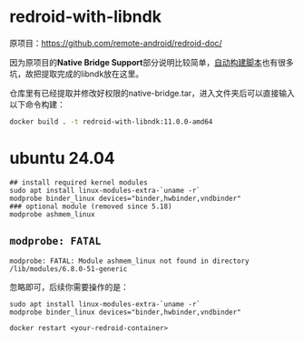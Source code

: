 # redroid-with-libndk
原项目：https://github.com/remote-android/redroid-doc/

因为原项目的**Native Bridge Support**部分说明比较简单，[自动构建脚本](https://gitlab.com/android-generic/android_vendor_google_emu-x86)也有很多坑，故把提取完成的libndk放在这里。

仓库里有已经提取并修改好权限的native-bridge.tar，进入文件夹后可以直接输入以下命令构建：
```bash
docker build . -t redroid-with-libndk:11.0.0-amd64
```

# ubuntu 24.04 
```
## install required kernel modules
sudo apt install linux-modules-extra-`uname -r`
modprobe binder_linux devices="binder,hwbinder,vndbinder"
### optional module (removed since 5.18)
modprobe ashmem_linux
```
## `modprobe: FATAL`
```
modprobe: FATAL: Module ashmem_linux not found in directory /lib/modules/6.8.0-51-generic
```
忽略即可，后续你需要操作的是：
```
sudo apt install linux-modules-extra-`uname -r`
modprobe binder_linux devices="binder,hwbinder,vndbinder"

docker restart <your-redroid-container>
```
